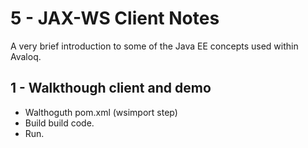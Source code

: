 # 5 - JAX-WS Client Notes

A very brief introduction to some of the Java EE concepts used within Avaloq.

## 1 - Walkthough client and demo
- Walthoguth pom.xml (wsimport step)
- Build build code.
- Run.

